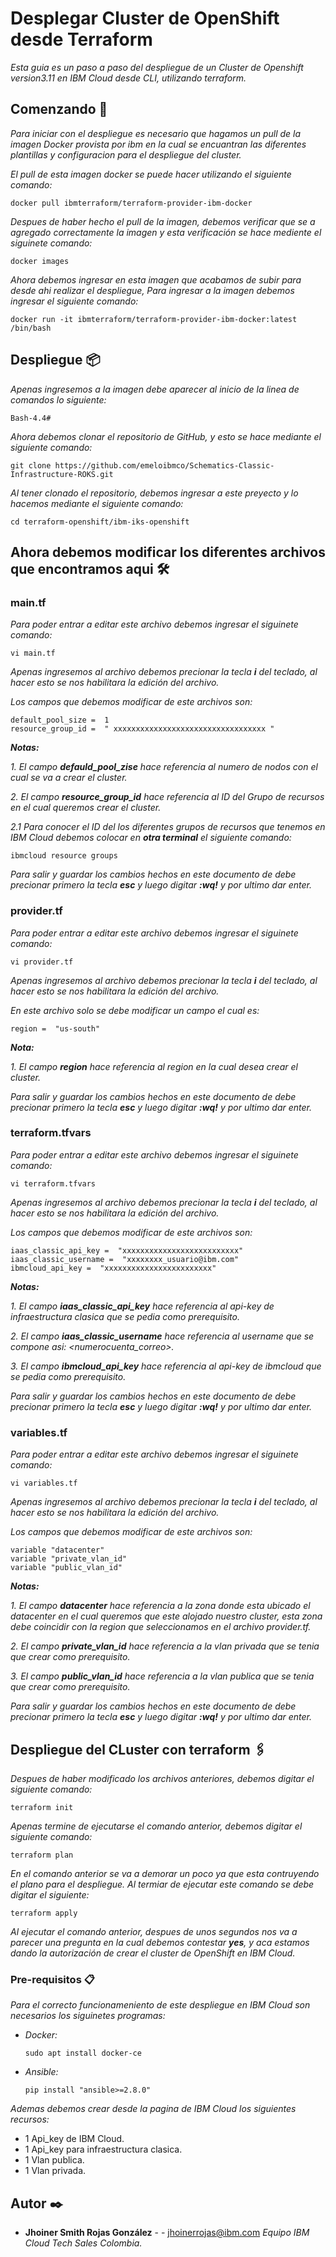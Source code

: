 
# Desplegar Cluster de OpenShift desde Terraform

_Esta guia es un paso a  paso del despliegue de un Cluster de Openshift version3.11 en IBM Cloud desde CLI, utilizando terraform._


## Comenzando 🚀

_Para iniciar con el despliegue es necesario que hagamos un pull de la imagen Docker provista por ibm en la cual se encuantran las diferentes plantillas y configuracion para el despliegue del cluster._

_El pull de esta imagen docker se puede hacer utilizando el siguiente comando:_

    
    docker pull ibmterraform/terraform-provider-ibm-docker
    
    
_Despues de haber hecho el pull de la imagen, debemos verificar que se a agregado correctamente la imagen y esta verificación se hace mediente el siguinete comando:_

    
    docker images
    

_Ahora debemos ingresar en esta imagen que acabamos de subir para desde ahi realizar el despliegue, Para ingresar a la imagen debemos ingresar el siguiente comando:_

    
    docker run -it ibmterraform/terraform-provider-ibm-docker:latest /bin/bash
    
    
## Despliegue 📦

_Apenas ingresemos a la imagen debe aparecer al inicio de la linea de comandos lo siguiente:_

    Bash-4.4#
    
_Ahora debemos clonar el repositorio de GitHub, y esto se hace mediante el siguiente comando:_

    git clone https://github.com/emeloibmco/Schematics-Classic-Infrastructure-ROKS.git
    
_Al tener clonado el repositorio, debemos ingresar a este preyecto y lo hacemos mediante el siguiente comando:_

    cd terraform-openshift/ibm-iks-openshift
 
## Ahora debemos modificar los diferentes archivos que encontramos aqui 🛠️

### main.tf

_Para poder entrar a editar este archivo debemos ingresar el siguinete comando:_

    vi main.tf
    
_Apenas ingresemos al archivo debemos precionar la tecla **i** del teclado, al hacer esto se nos habilitara la edición del archivo._

_Los campos que debemos modificar de este archivos son:_

    default_pool_size =  1
    resource_group_id =  " xxxxxxxxxxxxxxxxxxxxxxxxxxxxxxxxxx "
    
_**Notas:**_ 

_1. El campo **defauld_pool_zise** hace referencia al numero de nodos con el cual se va a crear el cluster._

_2. El campo **resource_group_id** hace referencia al ID del Grupo de recursos en el cual queremos crear el cluster._

_2.1 Para conocer el ID del los diferentes grupos de recursos que tenemos en IBM Cloud debemos colocar en **otra terminal** el siguiente comando:_

    ibmcloud resource groups
    
_Para salir y guardar los cambios hechos en este documento de debe precionar primero la tecla **esc** y luego digitar **:wq!** y por ultimo dar enter._ 

### provider.tf

_Para poder entrar a editar este archivo debemos ingresar el siguinete comando:_

    vi provider.tf
    
_Apenas ingresemos al archivo debemos precionar la tecla **i** del teclado, al hacer esto se nos habilitara la edición del archivo._

_En este archivo solo se debe modificar un campo el cual es:_

    region =  "us-south"
    
_**Nota:**_ 

_1. El campo **region** hace referencia al region en la cual desea crear el cluster._

    
_Para salir y guardar los cambios hechos en este documento de debe precionar primero la tecla **esc** y luego digitar **:wq!** y por ultimo dar enter._ 

### terraform.tfvars

_Para poder entrar a editar este archivo debemos ingresar el siguinete comando:_

    vi terraform.tfvars
    
_Apenas ingresemos al archivo debemos precionar la tecla **i** del teclado, al hacer esto se nos habilitara la edición del archivo._

_Los campos que debemos modificar de este archivos son:_

    iaas_classic_api_key =  "xxxxxxxxxxxxxxxxxxxxxxxxxx"
    iaas_classic_username =  "xxxxxxxx_usuario@ibm.com"
    ibmcloud_api_key =  "xxxxxxxxxxxxxxxxxxxxxxxx"
    
_**Notas:**_ 

_1. El campo **iaas_classic_api_key** hace referencia al api-key de infraestructura clasica que se pedia como prerequisito._

_2. El campo **iaas_classic_username** hace referencia al username que se compone asi: <numerocuenta_correo>._

_3. El campo **ibmcloud_api_key** hace referencia al api-key de ibmcloud que se pedia como prerequisito._
    
_Para salir y guardar los cambios hechos en este documento de debe precionar primero la tecla **esc** y luego digitar **:wq!** y por ultimo dar enter._ 

### variables.tf

_Para poder entrar a editar este archivo debemos ingresar el siguinete comando:_

    vi variables.tf
    
_Apenas ingresemos al archivo debemos precionar la tecla **i** del teclado, al hacer esto se nos habilitara la edición del archivo._

_Los campos que debemos modificar de este archivos son:_

    variable "datacenter"
    variable "private_vlan_id"
    variable "public_vlan_id"
        
_**Notas:**_ 

_1. El campo **datacenter** hace referencia a la zona donde esta ubicado el datacenter en el cual queremos que este alojado nuestro cluster, esta zona debe coincidir con la region que seleccionamos en el archivo provider.tf._

_2. El campo **private_vlan_id** hace referencia a la vlan privada que se tenia que crear como prerequisito._

_3. El campo **public_vlan_id** hace referencia a la vlan publica que se tenia que crear como prerequisito._

    
_Para salir y guardar los cambios hechos en este documento de debe precionar primero la tecla **esc** y luego digitar **:wq!** y por ultimo dar enter._ 

## Despliegue del CLuster con terraform 🖇️

_Despues de haber modificado los archivos anteriores, debemos digitar el siguiente comando:_

    terraform init

_Apenas termine de ejecutarse el comando anterior, debemos digitar el siguiente comando:_

    terraform plan
    
_En el comando anterior se va a demorar un poco ya que esta contruyendo el plano para el despliegue. Al termiar de ejecutar este comando se debe digitar el siguiente:_

    terraform apply
    
_Al ejecutar el comando anterior, despues de unos segundos nos va a parecer una pregunta en la cual debemos contestar **yes**, y aca estamos dando la autorización de crear el cluster de OpenShift en IBM Cloud._



### Pre-requisitos 📋

_Para el correcto funcionameniento de este despliegue en IBM Cloud son necesarios los siguinetes programas:_

* _Docker:_

    ```
    sudo apt install docker-ce
    ```

* _Ansible:_
    ```
    pip install "ansible>=2.8.0"
    ```
_Ademas debemos crear desde la pagina de IBM Cloud los siguientes recursos:_

* 1 Api_key de IBM Cloud.
* 1 Api_key para infraestructura clasica.
* 1 Vlan publica.
* 1 Vlan privada.


## Autor ✒️

* **Jhoiner Smith Rojas González** -  - jhoinerrojas@ibm.com
_Equipo IBM Cloud Tech Sales Colombia._


